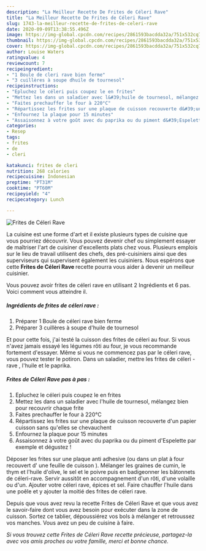 ```yaml
---
description: "La Meilleur Recette De Frites de Céleri Rave"
title: "La Meilleur Recette De Frites de Céleri Rave"
slug: 1743-la-meilleur-recette-de-frites-de-celeri-rave
date: 2020-09-09T13:38:55.496Z
image: https://img-global.cpcdn.com/recipes/2861593bacdda32a/751x532cq70/frites-de-celeri-rave-photo-principale-de-la-recette.jpg
thumbnail: https://img-global.cpcdn.com/recipes/2861593bacdda32a/751x532cq70/frites-de-celeri-rave-photo-principale-de-la-recette.jpg
cover: https://img-global.cpcdn.com/recipes/2861593bacdda32a/751x532cq70/frites-de-celeri-rave-photo-principale-de-la-recette.jpg
author: Louise Waters
ratingvalue: 4
reviewcount: 7
recipeingredient:
- "1 Boule de cleri rave bien ferme"
- "3 cuillères à soupe dhuile de tournesol"
recipeinstructions:
- "Epluchez le céleri puis coupez le en frites"
- "Mettez les dans un saladier avec l&#39;huile de tournesol, mélangez bien pour recouvrir chaque frite"
- "Faites prechauffer le four à 220°C"
- "Répartissez les frites sur une plaque de cuisson recouverte d&#39;un papier cuisson sans qu&#39;elles se chevauchent"
- "Enfournez la plaque pour 15 minutes"
- "Assaisonnez à votre goût avec du paprika ou du piment d&#39;Espelette par exemple et dégustez !"
categories:
- Resep
tags:
- frites
- de
- cleri

katakunci: frites de cleri 
nutrition: 268 calories
recipecuisine: Indonesian
preptime: "PT31M"
cooktime: "PT60M"
recipeyield: "4"
recipecategory: Lunch

---
```



![Frites de Céleri Rave](https://img-global.cpcdn.com/recipes/2861593bacdda32a/751x532cq70/frites-de-celeri-rave-photo-principale-de-la-recette.jpg)

La cuisine est une forme d'art et il existe plusieurs types de cuisine que vous pourriez découvrir. Vous pouvez devenir chef ou simplement essayer de maîtriser l'art de cuisiner d'excellents plats chez vous. Plusieurs emplois sur le lieu de travail utilisent des chefs, des pré-cuisiniers ainsi que des superviseurs qui supervisent également les cuisiniers. Nous espérons que cette <strong> Frites de Céleri Rave </strong> recette pourra vous aider à devenir un meilleur cuisinier.

<!--inarticleads1-->

Vous pouvez avoir frites de céleri rave en utilisant 2 Ingrédients et 6 pas. Voici comment vous atteindre il.

##### Ingrédients de frites de céleri rave :

1. Préparer 1 Boule de céleri rave bien ferme
1. Préparer 3 cuillères à soupe d&#39;huile de tournesol


Et pour cette fois, j&#39;ai testé la cuisson des frites de céleri au four. Si vous n&#39;avez jamais essayé les légumes rôti au four, je vous recommande fortement d&#39;essayer. Même si vous ne commencez pas par le céleri rave, vous pouvez tester le potiron. Dans un saladier, mettre les frites de céleri -rave , l&#39;huile et le paprika. 

<!--inarticleads2-->

##### Frites de Céleri Rave pas à pas :

1. Epluchez le céleri puis coupez le en frites
1. Mettez les dans un saladier avec l&#39;huile de tournesol, mélangez bien pour recouvrir chaque frite
1. Faites prechauffer le four à 220°C
1. Répartissez les frites sur une plaque de cuisson recouverte d&#39;un papier cuisson sans qu&#39;elles se chevauchent
1. Enfournez la plaque pour 15 minutes
1. Assaisonnez à votre goût avec du paprika ou du piment d&#39;Espelette par exemple et dégustez !


Déposer les frites sur une plaque anti adhesive (ou dans un plat à four recouvert d&#39; une feuille de cuisson ). Mélanger les graines de cumin, le thym et l&#39;huile d&#39;olive, le sel et le poivre puis en badigeonner les bâtonnets de céleri-rave. Servir aussitôt en accompagnement d&#39;un rôti, d&#39;une volaille ou d&#39;un. Ajouter votre céleri rave, épices et sel. Faire chauffer l&#39;huile dans une poêle et y ajouter la moitié des frites de céleri rave. 

<!--inarticleads1-->

<p>
Depuis que vous avez revu la recette Frites de Céleri Rave et que vous avez le savoir-faire dont vous avez besoin pour exécuter dans la zone de cuisson. Sortez ce tablier, dépoussiérez vos bols à mélanger et retroussez vos manches. Vous avez un peu de cuisine à faire.
</p>

<p>
<i>Si vous trouvez cette Frites de Céleri Rave recette précieuse, partagez-la avec vos amis proches ou votre famille, merci et bonne chance.</i>
</p>
